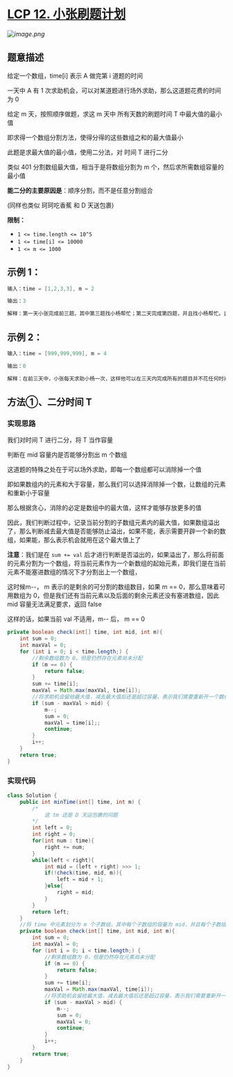 # [LCP 12. 小张刷题计划](https://leetcode-cn.com/problems/xiao-zhang-shua-ti-ji-hua/)

*![image.png](https://pic.leetcode-cn.com/5e62e3cda6d0beec314bd4100152306a1b888c76b42cc90229635fd2d19b60a0-image.png)*

## 题意描述

给定一个数组，time[i] 表示 A 做完第 i 道题的时间

一天中 A 有 1 次求助机会，可以对某道题进行场外求助，那么这道题花费的时间为 0

给定 m 天，按照顺序做题，求这 m 天中 所有天数的刷题时间 T 中最大值的最小值

即求得一个数组分割方法，使得分得的这些数组之和的最大值最小

此题是求最大值的最小值，使用二分法，对 时间 T 进行二分

类似 401 分割数组最大值，相当于是将数组分割为 m 个，然后求所需数组容量的最小值

**能二分的主要原因是**：顺序分割，而不是任意分割组合

(同样也类似 珂珂吃香蕉 和 D 天送包裹)



**限制：**

- `1 <= time.length <= 10^5`
- `1 <= time[i] <= 10000`
- `1 <= m <= 1000`

## **示例 1：**

```java
输入：time = [1,2,3,3], m = 2

输出：3

解释：第一天小张完成前三题，其中第三题找小杨帮忙；第二天完成第四题，并且找小杨帮忙。这样做题时间最多的一天花费了 3 的时间，并且这个值是最小的。
```



## **示例 2：**

```java
输入：time = [999,999,999], m = 4

输出：0

解释：在前三天中，小张每天求助小杨一次，这样他可以在三天内完成所有的题目并不花任何时间。
```



## 方法①、二分时间 T

### 实现思路

我们对时间 T 进行二分，将 T 当作容量

判断在 mid 容量内是否能够分割出 m 个数组

这道题的特殊之处在于可以场外求助，即每一个数组都可以消除掉一个值

即如果数组内的元素和大于容量，那么我们可以选择消除掉一个数，让数组的元素和重新小于容量

那么根据贪心，消除的必定是数组中的最大值，这样才能够存放更多的值

因此，我们判断过程中，记录当前分割的子数组元素内的最大值，如果数组溢出了，那么判断减去最大值是否能够防止溢出，如果不能，表示需要开辟一个新的数组，如果能，那么表示机会就用在这个最大值上了

**注意**：我们是在 `sum += val` 后才进行判断是否溢出的，如果溢出了，那么将前面的元素分割为一个数组，将当前元素作为一个新数组的起始元素，即我们是在当前元素不能塞进数组的情况下才分割出上一个数组，

这时候m--， m 表示的是剩余的可分割的数组数目，如果 m == 0，那么意味着可用数组为 0，但是我们还有当前元素以及后面的剩余元素还没有塞进数组，因此 mid 容量无法满足要求，返回 false



这样的话，如果当前 val 不适用，m-- 后， m == 0

```java
private boolean check(int[] time, int mid, int m){
    int sum = 0;
    int maxVal = 0;
    for (int i = 0; i < time.length;) {
        //剩余数组数为 0，但是仍然存在元素尚未分配
        if (m == 0) {
            return false;
        }
        sum += time[i];
        maxVal = Math.max(maxVal, time[i]);
        //将求助机会留给最大值，减去最大值后还是超过容量，表示我们需要重新开一个数组
        if (sum - maxVal > mid) {
            m--;
            sum = 0;
            maxVal = time[i];;
            continue;
        }
        i++;
    }
    return true;
}
```



### 实现代码

```java
class Solution {
    public int minTime(int[] time, int m) {
        /*
            这 tm 还是 D 天运包裹的问题
        */
        int left = 0;
        int right = 0;
        for(int num : time){
            right += num;
        }
        while(left < right){
            int mid = (left + right) >>> 1;
            if(!check(time, mid, m)){
                left = mid + 1;
            }else{
                right = mid;
            }
        }
        return left;
    }
    //将 time 中元素划分为 m 个子数组，其中每个子数组的容量为 mid，并且每个子数组可以有一个消除大数的机会
    private boolean check(int[] time, int mid, int m){
        int sum = 0;
        int maxVal = 0;
        for (int i = 0; i < time.length;) {
            //剩余数组数为 0，但是仍然存在元素尚未分配
            if (m == 0) {
                return false;
            }
            sum += time[i];
            maxVal = Math.max(maxVal, time[i]);
            //将求助机会留给最大值，减去最大值后还是超过容量，表示我们需要重新开一个数组
            if (sum - maxVal > mid) {
                m--;
                sum = 0;
                maxVal = 0;
                continue;
            }
            i++;
        }
        return true;
    }
}
```

